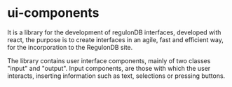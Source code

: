 # ui-components

It is a library for the development of regulonDB interfaces, developed with react, the purpose is to create interfaces in an agile, fast and efficient way, for the incorporation to the RegulonDB site.

The library contains user interface components, mainly of two classes "input" and "output". Input components, are those with which the user interacts, inserting information such as text, selections or pressing buttons.

